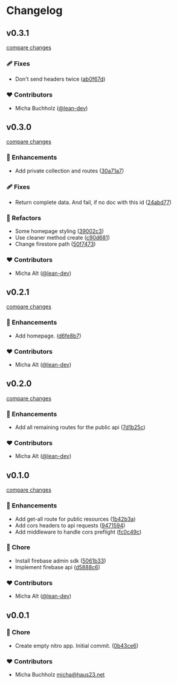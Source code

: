 # Changelog


## v0.3.1

[compare changes](https://github.com/lean-stack/cloud-server/compare/v0.3.0...v0.3.1)


### 🩹 Fixes

  - Don't send headers twice ([ab0f67d](https://github.com/lean-stack/cloud-server/commit/ab0f67d))

### ❤️  Contributors

- Micha Buchholz ([@lean-dev](http://github.com/lean-dev))

## v0.3.0

[compare changes](https://github.com/lean-stack/cloud-server/compare/v0.2.1...v0.3.0)


### 🚀 Enhancements

  - Add private collection and routes ([30a71a7](https://github.com/lean-stack/cloud-server/commit/30a71a7))

### 🩹 Fixes

  - Return complete data. And fail, if no doc with this id ([24abd77](https://github.com/lean-stack/cloud-server/commit/24abd77))

### 💅 Refactors

  - Some homepage styling ([39002c3](https://github.com/lean-stack/cloud-server/commit/39002c3))
  - Use cleaner method create ([c90d681](https://github.com/lean-stack/cloud-server/commit/c90d681))
  - Change firestore path ([50f7473](https://github.com/lean-stack/cloud-server/commit/50f7473))

### ❤️  Contributors

- Micha Alt ([@lean-dev](http://github.com/lean-dev))

## v0.2.1

[compare changes](https://github.com/lean-stack/cloud-server/compare/v0.2.0...v0.2.1)


### 🚀 Enhancements

  - Add homepage. ([d6fe8b7](https://github.com/lean-stack/cloud-server/commit/d6fe8b7))

### ❤️  Contributors

- Micha Alt ([@lean-dev](http://github.com/lean-dev))

## v0.2.0

[compare changes](https://github.com/lean-stack/cloud-server/compare/v0.1.0...v0.2.0)


### 🚀 Enhancements

  - Add all remaining routes for the public api ([7d1b25c](https://github.com/lean-stack/cloud-server/commit/7d1b25c))

### ❤️  Contributors

- Micha Alt ([@lean-dev](http://github.com/lean-dev))

## v0.1.0

[compare changes](https://github.com/lean-stack/cloud-server/compare/v0.0.1...v0.1.0)


### 🚀 Enhancements

  - Add get-all route for public resources ([1b42b3a](https://github.com/lean-stack/cloud-server/commit/1b42b3a))
  - Add cors headers to api requests ([9471594](https://github.com/lean-stack/cloud-server/commit/9471594))
  - Add middleware to handle cors preflight ([fc0c49c](https://github.com/lean-stack/cloud-server/commit/fc0c49c))

### 🏡 Chore

  - Install firebase admin sdk ([5061b33](https://github.com/lean-stack/cloud-server/commit/5061b33))
  - Implement firebase api ([d5888c6](https://github.com/lean-stack/cloud-server/commit/d5888c6))

### ❤️  Contributors

- Micha Alt ([@lean-dev](http://github.com/lean-dev))

## v0.0.1


### 🏡 Chore

  - Create empty nitro app. Initial commit. ([0b43ce6](https://github.com/lean-stack/cloud-server/commit/0b43ce6))

### ❤️  Contributors

- Micha Buchholz <micha@haus23.net>

